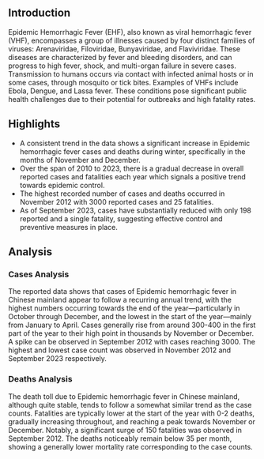 ## Introduction

Epidemic Hemorrhagic Fever (EHF), also known as viral hemorrhagic fever (VHF), encompasses a group of illnesses caused by four distinct families of viruses: Arenaviridae, Filoviridae, Bunyaviridae, and Flaviviridae. These diseases are characterized by fever and bleeding disorders, and can progress to high fever, shock, and multi-organ failure in severe cases. Transmission to humans occurs via contact with infected animal hosts or in some cases, through mosquito or tick bites. Examples of VHFs include Ebola, Dengue, and Lassa fever. These conditions pose significant public health challenges due to their potential for outbreaks and high fatality rates.

## Highlights

- A consistent trend in the data shows a significant increase in Epidemic hemorrhagic fever cases and deaths during winter, specifically in the months of November and December. <br/>
- Over the span of 2010 to 2023, there is a gradual decrease in overall reported cases and fatalities each year which signals a positive trend towards epidemic control. <br/>
- The highest recorded number of cases and deaths occurred in November 2012 with 3000 reported cases and 25 fatalities.<br/>
- As of September 2023, cases have substantially reduced with only 198 reported and a single fatality, suggesting effective control and preventive measures in place.

## Analysis

### Cases Analysis

The reported data shows that cases of Epidemic hemorrhagic fever in Chinese mainland appear to follow a recurring annual trend, with the highest numbers occurring towards the end of the year—particularly in October through December, and the lowest in the start of the year—mainly from January to April. Cases generally rise from around 300-400 in the first part of the year to their high point in thousands by November or December. A spike can be observed in September 2012 with cases reaching 3000. The highest and lowest case count was observed in November 2012 and September 2023 respectively.

### Deaths Analysis

The death toll due to Epidemic hemorrhagic fever in Chinese mainland, although quite stable, tends to follow a somewhat similar trend as the case counts. Fatalities are typically lower at the start of the year with 0-2 deaths, gradually increasing throughout, and reaching a peak towards November or December. Notably, a significant surge of 150 fatalities was observed in September 2012. The deaths noticeably remain below 35 per month, showing a generally lower mortality rate corresponding to the case counts.
